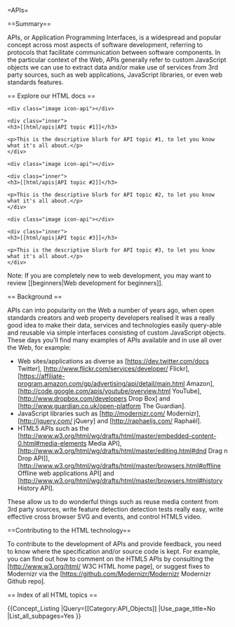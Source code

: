 =APIs=

==Summary==

APIs, or Application Programming Interfaces, is a widespread and popular concept across most aspects of software development, referring to protocols that facilitate communication between software components. In the particular context of the Web, APIs generally refer to custom JavaScript objects we can use to extract data and/or make use of services from 3rd party sources, such as web applications, JavaScript libraries, or even web standards features.

== Explore our HTML docs ==

<div class="topic-container">

  <div class="short-topic">
  
    <div class="image icon-api"></div>
    
    <div class="inner">
    <h3>[[html/apis|API topic #1]]</h3>
    
    <p>This is the descriptive blurb for API topic #1, to let you know what it's all about.</p>
    </div>
  
  </div>
  
  <div class="short-topic">
  
    <div class="image icon-api"></div>
    
    <div class="inner">
    <h3>[[html/apis|API topic #2]]</h3>
    
    <p>This is the descriptive blurb for API topic #2, to let you know what it's all about.</p>
    </div>
  
  </div>
  
  <div class="short-topic">
  
    <div class="image icon-api"></div>
    
    <div class="inner">
    <h3>[[html/apis|API topic #3]]</h3>
    
    <p>This is the descriptive blurb for API topic #3, to let you know what it's all about.</p>
    </div>
  
  </div>


</div>
<div class="clearfixboth"></div>

Note: If you are completely new to web development, you may want to review [[beginners|Web development for beginners]].

== Background ==

APIs can into popularity on the Web a number of years ago, when open standards creators and web property developers realised it was a really good idea to make their data, services and technologies easily query-able and reusable via simple interfaces consisting of custom JavaScript objects. These days you'll find many examples of APIs available and in use all over the Web, for example:

* Web sites/applications as diverse as [https://dev.twitter.com/docs Twitter], [http://www.flickr.com/services/developer/ Flickr], [https://affiliate-program.amazon.com/gp/advertising/api/detail/main.html Amazon], [http://code.google.com/apis/youtube/overview.html YouTube], [http://www.dropbox.com/developers Drop Box] and [http://www.guardian.co.uk/open-platform The Guardian].
* JavaScript libraries such as [http://modernizr.com/ Modernizr], [http://jquery.com/ jQuery] and [http://raphaeljs.com/ Raphaël].
* HTML5 APIs such as the [http://www.w3.org/html/wg/drafts/html/master/embedded-content-0.html#media-elements Media API], [http://www.w3.org/html/wg/drafts/html/master/editing.html#dnd Drag n Drop API]], [http://www.w3.org/html/wg/drafts/html/master/browsers.html#offline Offline web applications API] and [http://www.w3.org/html/wg/drafts/html/master/browsers.html#history History API].

These allow us to do wonderful things such as reuse media content from 3rd party sources, write feature detection detection tests really easy, write effective cross browser SVG and events, and control HTML5 video.

==Contributing to the HTML technology==

To contribute to the development of APIs and provide feedback, you need to know where the specification and/or source code is kept. For example, you can find out how to comment on the HTML5 APIs by consulting the [http://www.w3.org/html/ W3C HTML home page], or suggest fixes to Modernizr via the [https://github.com/Modernizr/Modernizr Modernizr Github repo].

== Index of all HTML topics ==

{{Concept_Listing
|Query=[[Category:API_Objects]]
|Use_page_title=No
|List_all_subpages=Yes
}}